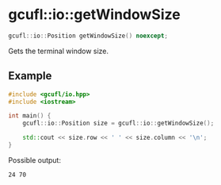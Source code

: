 # gcufl::io::getWindowSize
```cpp
gcufl::io::Position getWindowSize() noexcept;
```
Gets the terminal window size.
## Example
```cpp
#include <gcufl/io.hpp>
#include <iostream>

int main() {
	gcufl::io::Position size = gcufl::io::getWindowSize();

	std::cout << size.row << ' ' << size.column << '\n';
}
```
Possible output:
```
24 70
```
